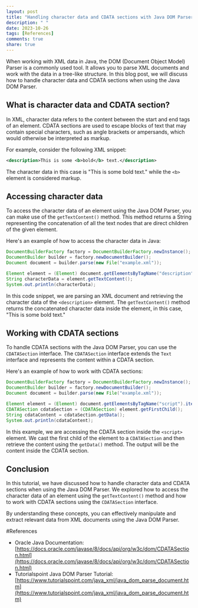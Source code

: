 ```yaml
---
layout: post
title: "Handling character data and CDATA sections with Java DOM Parser"
description: " "
date: 2023-10-26
tags: [References]
comments: true
share: true
---
```


When working with XML data in Java, the DOM (Document Object Model) Parser is a commonly used tool. It allows you to parse XML documents and work with the data in a tree-like structure. In this blog post, we will discuss how to handle character data and CDATA sections when using the Java DOM Parser.

## What is character data and CDATA section?

In XML, character data refers to the content between the start and end tags of an element. CDATA sections are used to escape blocks of text that may contain special characters, such as angle brackets or ampersands, which would otherwise be interpreted as markup.

For example, consider the following XML snippet:
```xml
<description>This is some <b>bold</b> text.</description>
```
The character data in this case is "This is some bold text." while the `<b>` element is considered markup.

## Accessing character data

To access the character data of an element using the Java DOM Parser, you can make use of the `getTextContent()` method. This method returns a String representing the concatenation of all the text nodes that are direct children of the given element.

Here's an example of how to access the character data in Java:
```java
DocumentBuilderFactory factory = DocumentBuilderFactory.newInstance();
DocumentBuilder builder = factory.newDocumentBuilder();
Document document = builder.parse(new File("example.xml"));

Element element = (Element) document.getElementsByTagName("description").item(0);
String characterData = element.getTextContent();
System.out.println(characterData);
```
In this code snippet, we are parsing an XML document and retrieving the character data of the `<description>` element. The `getTextContent()` method returns the concatenated character data inside the element, in this case, "This is some bold text."

## Working with CDATA sections

To handle CDATA sections with the Java DOM Parser, you can use the `CDATASection` interface. The `CDATASection` interface extends the `Text` interface and represents the content within a CDATA section.

Here's an example of how to work with CDATA sections:
```java
DocumentBuilderFactory factory = DocumentBuilderFactory.newInstance();
DocumentBuilder builder = factory.newDocumentBuilder();
Document document = builder.parse(new File("example.xml"));

Element element = (Element) document.getElementsByTagName("script").item(0);
CDATASection cdataSection = (CDATASection) element.getFirstChild();
String cdataContent = cdataSection.getData();
System.out.println(cdataContent);
```
In this example, we are accessing the CDATA section inside the `<script>` element. We cast the first child of the element to a `CDATASection` and then retrieve the content using the `getData()` method. The output will be the content inside the CDATA section.

## Conclusion

In this tutorial, we have discussed how to handle character data and CDATA sections when using the Java DOM Parser. We explored how to access the character data of an element using the `getTextContent()` method and how to work with CDATA sections using the `CDATASection` interface.

By understanding these concepts, you can effectively manipulate and extract relevant data from XML documents using the Java DOM Parser.

#References
- Oracle Java Documentation: [https://docs.oracle.com/javase/8/docs/api/org/w3c/dom/CDATASection.html](https://docs.oracle.com/javase/8/docs/api/org/w3c/dom/CDATASection.html)
- Tutorialspoint Java DOM Parser Tutorial: [https://www.tutorialspoint.com/java_xml/java_dom_parse_document.htm](https://www.tutorialspoint.com/java_xml/java_dom_parse_document.htm)